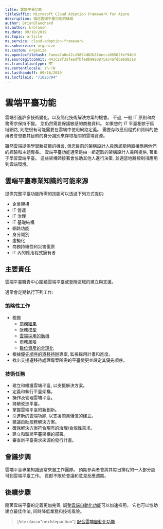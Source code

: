 ```yaml
---
title: 雲端平臺功能
titleSuffix: Microsoft Cloud Adoption Framework for Azure
description: 描述雲端平臺功能的構成
author: BrianBlanchard
ms.author: brblanch
ms.date: 09/10/2019
ms.topic: article
ms.service: cloud-adoption-framework
ms.subservice: organize
ms.custom: organize
ms.openlocfilehash: faeea7a0e42c45894d82b31becca06562fef94b9
ms.sourcegitcommit: 443c28f3afeedfbfe8b9980875a54afdbebd83a8
ms.translationtype: MT
ms.contentlocale: zh-TW
ms.lasthandoff: 09/16/2019
ms.locfileid: "71026704"
---
```

# <a name="cloud-platform-capabilities"></a>雲端平臺功能

雲端引進許多技術變化，以及簡化技術解決方案的機會。 不過, 一般 IT 原則和商務需求保持不變。 您仍然需要保護敏感的商務資料。 如果您的 IT 平臺相依于區域網路, 則您很有可能需要在雲端中使用網路定義。 需要存取應用程式和資料的使用者會想要其目前的身分識別來存取相關的雲端資源。

雖然雲端提供學習新技能的機會, 但您目前的架構設計人員應該能夠直接應用他們的經驗和主題專長。 雲端平臺功能通常是由一組選取的架構設計人員所提供, 著重于學習雲端平臺。 這些架構師接著會協助其他人進行決策, 並適當地將控制項應用到雲端環境。

## <a name="possible-sources-for-cloud-platform-expertise"></a>雲端平臺專業知識的可能來源

提供完整平臺功能所需的技能可以透過下列方式提供:

- 企業架構
- IT 營運
- IT 治理
- IT 基礎結構
- 網路功能
- 身分識別
- 虛擬化
- 商務持續性和災害復原
- IT 內的應用程式擁有者

## <a name="key-responsibilities"></a>主要責任

雲端平臺職責中心圍繞雲端平臺或登陸區域的建立與支援。

通常會定期執行下列工作:

### <a name="strategic-tasks"></a>策略性工作

- 檢閱
  - [商務結果](../strategy/business-outcomes/index.md)
  - [財務模型](../strategy/financial-models.md)
  - [雲端採用的動機](../strategy/motivations.md)
  - [商務風險](../govern/policy-compliance/risk-tolerance.md)
  - [數位資產的合理化](../digital-estate/index.md)
- 根據[優先順序的遷移待辦](../migrate/migration-considerations/assess/release-iteration-backlog.md)專案, 監視採用計畫和進度。
- 找出支援遷移待處理專案所需的平臺變更並設定其優先順序。

### <a name="technical-tasks"></a>技術任務

- 建立和維護雲端平臺, 以支援解決方案。
- 定義和執行平臺架構。
- 操作及管理雲端平臺。
- 持續改進平臺。
- 掌握雲端平臺的新創新。
- 引進新的雲端功能, 以支援商業價值的建立。
- 建議自助服務解決方案。
- 確保解決方案符合現有的治理/合規性需求。
- 建立和驗證平臺架構的部署。
- 審查新平臺需求來源的發行計畫。

## <a name="meeting-cadence"></a>會議步調

雲端平臺專業知識通常來自工作團隊。 預期參與者會將其每日排程的一大部分認可到雲端平臺工作。 貢獻不限於會議和意見反應週期。

## <a name="next-steps"></a>後續步驟

隨著雲端平臺的定義更加完善, 調整[雲端自動化功能](./cloud-automation.md)可以加速採用。 它也可以協助建立最佳作法, 同時降低業務和技術風險。

> [!div class="nextstepaction"]
> [配合雲端自動化功能](./cloud-automation.md)
